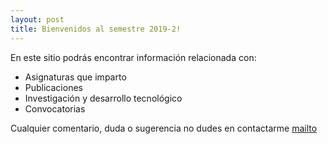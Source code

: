 ```yaml
---
layout: post
title: Bienvenidos al semestre 2019-2!
---
```

En este sitio podrás encontrar información relacionada con:

* Asignaturas que imparto
* Publicaciones
* Investigación y desarrollo tecnológico
* Convocatorias

Cualquier comentario, duda o sugerencia no dudes en contactarme
[mailto](mailto:rg.unam.sysid@gmail.com)